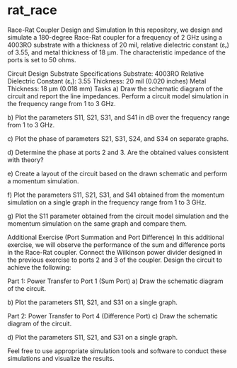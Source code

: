 # rat_race

Race-Rat Coupler Design and Simulation
In this repository, we design and simulate a 180-degree Race-Rat coupler for a frequency of 2 GHz using a 4003RO substrate with a thickness of 20 mil, relative dielectric constant (εᵣ) of 3.55, and metal thickness of 18 µm. The characteristic impedance of the ports is set to 50 ohms.

Circuit Design
Substrate Specifications
Substrate: 4003RO
Relative Dielectric Constant (εᵣ): 3.55
Thickness: 20 mil (0.020 inches)
Metal Thickness: 18 µm (0.018 mm)
Tasks
a) Draw the schematic diagram of the circuit and report the line impedances. Perform a circuit model simulation in the frequency range from 1 to 3 GHz.

b) Plot the parameters S11, S21, S31, and S41 in dB over the frequency range from 1 to 3 GHz.

c) Plot the phase of parameters S21, S31, S24, and S34 on separate graphs.

d) Determine the phase at ports 2 and 3. Are the obtained values consistent with theory?

e) Create a layout of the circuit based on the drawn schematic and perform a momentum simulation.

f) Plot the parameters S11, S21, S31, and S41 obtained from the momentum simulation on a single graph in the frequency range from 1 to 3 GHz.

g) Plot the S11 parameter obtained from the circuit model simulation and the momentum simulation on the same graph and compare them.

Additional Exercise (Port Summation and Port Difference)
In this additional exercise, we will observe the performance of the sum and difference ports in the Race-Rat coupler. Connect the Wilkinson power divider designed in the previous exercise to ports 2 and 3 of the coupler. Design the circuit to achieve the following:

Part 1: Power Transfer to Port 1 (Sum Port)
a) Draw the schematic diagram of the circuit.

b) Plot the parameters S11, S21, and S31 on a single graph.

Part 2: Power Transfer to Port 4 (Difference Port)
c) Draw the schematic diagram of the circuit.

d) Plot the parameters S11, S21, and S31 on a single graph.

Feel free to use appropriate simulation tools and software to conduct these simulations and visualize the results.

